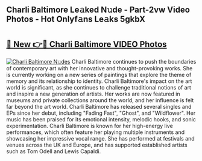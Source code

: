 ## Charli Baltimore Le𝚊ked N𝚞de - Part-2vw Video Photos - Hot Onlyf𝚊ns Le𝚊ks 5gkbX

# <h2><a href="http://ab42269.deff.icu/?id=Charli+Baltimore">🔗 New 👉🔴 Charli Baltimore VIDEO Photos</a></h2>

[![Charli Baltimore N𝚞des](https://i.imgur.com/rIISA9y.gif)](http://ab42269.deff.icu/?id=Charli+Baltimore)
Charli Baltimore continues to push the boundaries of contemporary art with her innovative and thought-provoking works. She is currently working on a new series of paintings that explore the theme of memory and its relationship to identity. Charli Baltimore's impact on the art world is significant, as she continues to challenge traditional notions of art and inspire a new generation of artists. Her works are now featured in museums and private collections around the world, and her influence is felt far beyond the art world. Charli Baltimore has released several singles and EPs since her debut, including "Fading Fast", "Ghost", and "Wildflower". Her music has been praised for its emotional intensity, melodic hooks, and sonic experimentation. Charli Baltimore is known for her high-energy live performances, which often feature her playing multiple instruments and showcasing her impressive vocal range. She has performed at festivals and venues across the UK and Europe, and has supported established artists such as Tom Odell and Lewis Capaldi.
